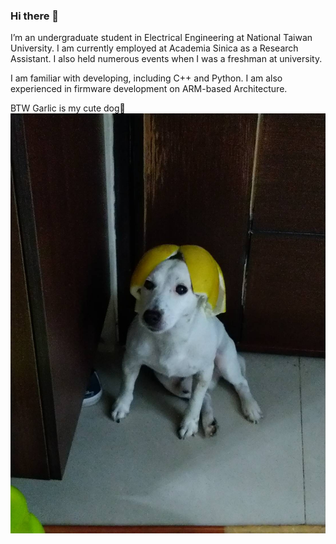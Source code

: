 ### Hi there 👋

I’m an undergraduate student in Electrical Engineering at National Taiwan University. I am currently employed at Academia Sinica as a Research Assistant. I also held numerous events when I was a freshman at university.

I am familiar with developing, including C++ and Python. I am also experienced in firmware development on ARM-based Architecture.

BTW Garlic is my cute dog🐶
![](images/Garlic.JPG)

<!--
Here are some ideas to get you started:

- 🔭 I’m currently working on ...
- 🌱 I’m currently learning ...
- 👯 I’m looking to collaborate on ...
- 🤔 I’m looking for help with ...
- 💬 Ask me about ...
- 📫 How to reach me: ...
- 😄 Pronouns: ...
- ⚡ Fun fact: ...
-->
